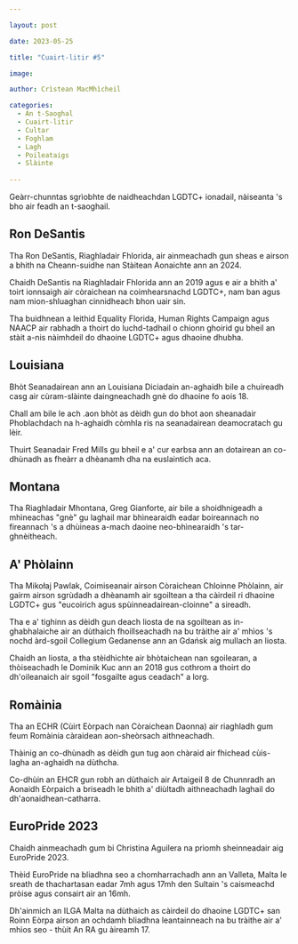 ```yaml
---

layout: post

date: 2023-05-25

title: "Cuairt-litir #5"

image: 

author: Crìstean MacMhìcheil

categories:
  - An t-Saoghal
  - Cuairt-litir
  - Cultar
  - Foghlam
  - Lagh
  - Poileataigs
  - Slàinte
  
---
```


Geàrr-chunntas sgrìobhte de naidheachdan LGDTC+ ionadail, nàiseanta 's bho air feadh an t-saoghail.

<!-- more -->

## Ron DeSantis

Tha Ron DeSantis, Riaghladair Fhlorida, air ainmeachadh gun sheas e airson a bhith na Cheann-suidhe nan Stàitean Aonaichte ann an 2024.

Chaidh DeSantis na Riaghladair Fhlorida ann an 2019 agus e air a bhith a' toirt ionnsaigh air còraichean na coimhearsnachd LGDTC+, nam ban agus nam mion-shluaghan cinnidheach bhon uair sin.

Tha buidhnean a leithid Equality Florida, Human Rights Campaign agus NAACP air rabhadh a thoirt do luchd-tadhail o chionn ghoirid gu bheil an stàit a-nis nàimhdeil do dhaoine LGDTC+ agus dhaoine dhubha.

## Louisiana

Bhòt Seanadairean ann an Louisiana Diciadain an-aghaidh bile a chuireadh casg air cùram-slàinte daingneachadh gnè do dhaoine fo aois 18.

Chall am bile le ach .aon bhòt as dèidh gun do bhot aon sheanadair Phoblachdach na h-aghaidh còmhla ris na seanadairean deamocratach gu lèir.

Thuirt Seanadair Fred Mills gu bheil e a' cur earbsa ann an dotairean an co-dhùnadh as fheàrr a dhèanamh dha na euslaintich aca.

## Montana

Tha Riaghladair Mhontana, Greg Gianforte, air bile a shoidhnigeadh a mhìneachas "gnè" gu laghail mar bhìnearaidh eadar boireannach no fireannach 's a dhùineas a-mach daoine neo-bhìnearaidh 's tar-ghnèitheach.

## A' Phòlainn

Tha Mikołaj Pawlak, Coimiseanair airson Còraichean Chloinne Phòlainn, air gairm airson sgrùdadh a dhèanamh air sgoiltean a tha càirdeil ri dhaoine LGDTC+ gus "eucoirich agus spùinneadairean-cloinne" a sireadh.

Tha e a' tighinn as dèidh gun deach liosta de na sgoiltean as in-ghabhalaiche air an dùthaich fhoillseachadh na bu tràithe air a' mhìos 's nochd àrd-sgoil Collegium Gedanense ann an Gdańsk aig mullach an liosta.

Chaidh an liosta, a tha stèidhichte air bhòtaichean nan sgoilearan, a thòiseachadh le Dominik Kuc ann an 2018 gus cothrom a thoirt do dh'oileanaich air sgoil "fosgailte agus ceadach" a lorg.

## Romàinia

Tha an ECHR (Cùirt Eòrpach nan Còraichean Daonna) air riaghladh gum feum Romàinia càraidean aon-sheòrsach aithneachadh.

Thàinig an co-dhùnadh as dèidh gun tug aon chàraid air fhichead cùis-lagha an-aghaidh na dùthcha.

Co-dhùin an EHCR gun robh an dùthaich air Artaigeil 8 de Chunnradh an Aonaidh Eòrpaich a briseadh le bhith a' diùltadh aithneachadh laghail do dh'aonaidhean-catharra.

## EuroPride 2023

Chaidh ainmeachadh gum bi Christina Aguilera na prìomh sheinneadair aig EuroPride 2023.

Thèid EuroPride na bliadhna seo a chomharrachadh ann an Valleta, Malta le sreath de thachartasan eadar 7mh agus 17mh den Sultain 's caismeachd pròise agus consairt air an 16mh.

Dh'ainmich an ILGA Malta na dùthaich as càirdeil do dhaoine LGDTC+ san Roinn Eòrpa airson an ochdamh bliadhna leantainneach na bu tràithe air a' mhìos seo - thùit An RA gu àireamh 17.